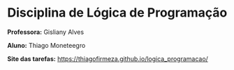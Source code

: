 # Disciplina de Lógica de Programação

**Professora:** Gisliany Alves

**Aluno:** Thiago Moneteegro

**Site das tarefas:** https://thiagofirmeza.github.io/logica_programacao/
